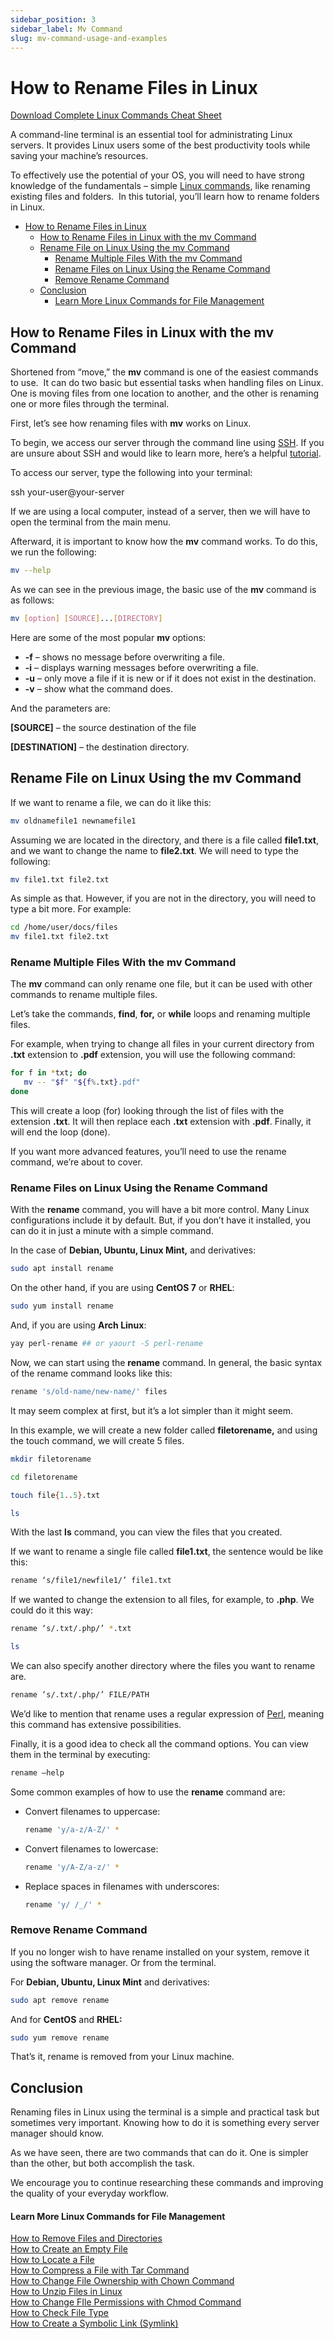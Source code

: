 ```yaml
---
sidebar_position: 3
sidebar_label: Mv Command
slug: mv-command-usage-and-examples
---
```


# How to Rename Files in Linux

[Download Complete Linux Commands Cheat Sheet](https://app.monstercampaigns.com/c/jg9u9k0by4lj9pvcjeso/)

A command-line terminal is an essential tool for administrating Linux servers. It provides Linux users some of the best productivity tools while saving your machine’s resources.

To effectively use the potential of your OS, you will need to have strong knowledge of the fundamentals – simple [Linux commands](/linux-basics/commands), like renaming existing files and folders.  In this tutorial, you’ll learn how to rename folders in Linux.

- [How to Rename Files in Linux](#how-to-rename-files-in-linux)
  - [How to Rename Files in Linux with the mv Command](#how-to-rename-files-in-linux-with-the-mv-command)
  - [Rename File on Linux Using the mv Command](#rename-file-on-linux-using-the-mv-command)
    - [Rename Multiple Files With the mv Command](#rename-multiple-files-with-the-mv-command)
    - [Rename Files on Linux Using the Rename Command](#rename-files-on-linux-using-the-rename-command)
    - [Remove Rename Command](#remove-rename-command)
  - [Conclusion](#conclusion)
      - [Learn More Linux Commands for File Management](#learn-more-linux-commands-for-file-management)

How to Rename Files in Linux with the mv Command
------------------------------------------------

Shortened from “move,” the **mv** command is one of the easiest commands to use.  It can do two basic but essential tasks when handling files on Linux. One is moving files from one location to another, and the other is renaming one or more files through the terminal.

First, let’s see how renaming files with **mv** works on Linux.

To begin, we access our server through the command line using [SSH](https://www.ssh.com/ssh/protocol). If you are unsure about SSH and would like to learn more, here’s a helpful [tutorial](/tutorials/how-to-use-putty-ssh).

To access our server, type the following into your terminal:

ssh your-user@your-server

If we are using a local computer, instead of a server, then we will have to open the terminal from the main menu.

Afterward, it is important to know how the **mv** command works. To do this, we run the following:

``` bash
mv --help
```

As we can see in the previous image, the basic use of the **mv** command is as follows:

``` bash
mv [option] [SOURCE]...[DIRECTORY]
```

Here are some of the most popular **mv** options:

*   **\-f** – shows no message before overwriting a file.
*   **\-i** – displays warning messages before overwriting a file.
*   **\-u** – only move a file if it is new or if it does not exist in the destination.
*   **\-v** – show what the command does.

And the parameters are:

**\[SOURCE\]** – the source destination of the file

**\[DESTINATION\]** – the destination directory.

Rename File on Linux Using the mv Command
-----------------------------------------

If we want to rename a file, we can do it like this:

``` bash
mv oldnamefile1 newnamefile1
```

Assuming we are located in the directory, and there is a file called **file1.txt**, and we want to change the name to **file2.txt**. We will need to type the following:

``` bash
mv file1.txt file2.txt
```

As simple as that. However, if you are not in the directory, you will need to type a bit more. For example:

``` bash
cd /home/user/docs/files
mv file1.txt file2.txt
```

### Rename Multiple Files With the mv Command

The **mv** command can only rename one file, but it can be used with other commands to rename multiple files.

Let’s take the commands, **find**, **for,** or **while** loops and renaming multiple files.

For example, when trying to change all files in your current directory from **.txt** extension to **.pdf** extension, you will use the following command:

``` bash
for f in *txt; do
   mv -- "$f" "${f%.txt}.pdf"
done
```

This will create a loop (for) looking through the list of files with the extension **.txt**. It will then replace each **.txt** extension with **.pdf**. Finally, it will end the loop (done).

If you want more advanced features, you’ll need to use the rename command, we’re about to cover.

### Rename Files on Linux Using the Rename Command

With the **rename** command, you will have a bit more control. Many Linux configurations include it by default. But, if you don’t have it installed, you can do it in just a minute with a simple command.

In the case of **Debian, Ubuntu, Linux Mint,** and derivatives:

``` bash
sudo apt install rename
```

On the other hand, if you are using **CentOS 7** or **RHEL**:

``` bash
sudo yum install rename
```

And, if you are using **Arch Linux**:

``` bash
yay perl-rename ## or yaourt -S perl-rename
```

Now, we can start using the **rename** command. In general, the basic syntax of the rename command looks like this:

``` bash
rename 's/old-name/new-name/' files
```

It may seem complex at first, but it’s a lot simpler than it might seem.

In this example, we will create a new folder called **filetorename,** and using the touch command, we will create 5 files.

``` bash
mkdir filetorename
```

``` bash
cd filetorename
```

``` bash
touch file{1..5}.txt
```

``` bash
ls
```

With the last **ls** command, you can view the files that you created.

If we want to rename a single file called **file1.txt**, the sentence would be like this:

``` bash
rename ‘s/file1/newfile1/’ file1.txt
```

If we wanted to change the extension to all files, for example, to **.php**. We could do it this way:

``` bash
rename ‘s/.txt/.php/’ *.txt
```

``` bash
ls
```

We can also specify another directory where the files you want to rename are.

``` bash
rename ‘s/.txt/.php/’ FILE/PATH
```

We’d like to mention that rename uses a regular expression of [Perl](https://www.perl.org/), meaning this command has extensive possibilities.

Finally, it is a good idea to check all the command options. You can view them in the terminal by executing:

``` bash
rename –help
```

Some common examples of how to use the **rename** command are:

*   Convert filenames to uppercase:
    
    ``` bash
    rename 'y/a-z/A-Z/' *
    ```
    
*   Convert filenames to lowercase:
    
    ``` bash
    rename 'y/A-Z/a-z/' *
    ```
    
*   Replace spaces in filenames with underscores:
    
    ``` bash
    rename 'y/ /_/' *
    ```
    

### Remove Rename Command

If you no longer wish to have rename installed on your system, remove it using the software manager. Or from the terminal.

For **Debian, Ubuntu, Linux Mint** and derivatives:

``` bash
sudo apt remove rename
```

And for **CentOS** and **RHEL:**

``` bash
sudo yum remove rename
```

That’s it, rename is removed from your Linux machine.

Conclusion
----------

Renaming files in Linux using the terminal is a simple and practical task but sometimes very important. Knowing how to do it is something every server manager should know.

As we have seen, there are two commands that can do it. One is simpler than the other, but both accomplish the task.

We encourage you to continue researching these commands and improving the quality of your everyday workflow.

#### Learn More Linux Commands for File Management

[How to Remove Files and Directories](/docs/linux-basics/rmdir-command-usage-and-examples)  
[How to Create an Empty File](/docs/linux-basics/touch-command-usage-and-examples)  
[How to Locate a File](/docs/linux-basics/find-command-usage-and-examples/)  
[How to Compress a File with Tar Command](/tutorials/linux-tar-command-with-examples/)  
[How to Change File Ownership with Chown Command](/docs/linux-basics/chown-command-usage-and-examples/)  
[How to Unzip Files in Linux](/docs/linux-basics/unzip-command-usage-and-examples/)  
[How to Change FIle Permissions with Chmod Command](/docs/linux-basics/change-linux-permissions-and-owners/)  
[How to Check File Type](/tutorials/linux-file-command/)  
[How to Create a Symbolic Link (Symlink)](/tutorials/how-to-create-symbolic-links-in-linux/)
